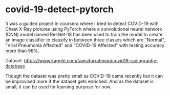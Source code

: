 # covid-19-detect-pytorch

It was a guided project in coursera where I tried to detect COVID-19 with Chest X-Ray pictures using PyTorch where a convolutional neural network (CNN) model named ResNet-18 has been used to train the model to create an image classifier to classify in between three classes which are "Normal", "Viral Pneumonia Affected" and "COVID-19 Affected" with testing accuracy more than 98%.

Dataset: https://www.kaggle.com/tawsifurrahman/covid19-radiography-database

Though the dataset was pretty small as COVID-19 came recently but it can be improvised more if the dataset gets enriched. And as the dataset is small, it can be used for learning purpose for now. 
